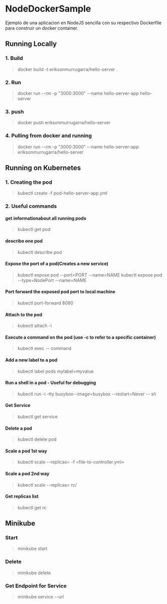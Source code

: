 # NodeDockerSample

Ejemplo de una aplicacion en NodeJS sencilla con su respectivo Dockerfile para construir un docker container.

## Running Locally

### 1. Build

> docker build -t eriksonmurrugarra/hello-server .

### 2. Run

> docker run --rm -p "3000:3000" --name hello-server-app hello-server

### 3. push
> docker push eriksonmurrugarra/hello-server
 
### 4. Pulling from docker and running

> docker run --rm -p "3000:3000" --name hello-server-app eriksonmurrugarra/hello-server

## Running on Kubernetes

### 1. Creating the pod

> kubectl create -f pod-hello-server-app.yml

### 2. Useful commands

#### get informationabout all running pods
> kubectl get pod        

#### describe one pod
> kubectl describe pod <pod>

#### Expose the port of a pod(Creates a new service)
> kubectl expose pod <pod> --port=PORT --name=NAME
> kubectl expose pod <pod> --type=NodePort --name=NAME

#### Port forward the exposed pod port to local machine
> kubectl port-forward <pod> 8080

#### Attach to the pod
> kubectl attach <pod> -i

#### Execute a command on the pod (use -c to refer to a specific container)
> kubectl exec <pod> -- command

#### Add a new label to a pod
> kubectl label pods <pod> mylabel=myvalue

#### Run a shell in a pod - Useful for debugging
> kubectl run -i -tty busybox--image=busybox --restart=Never -- sh

#### Get Service
> kubectl get service

#### Delete a pod
> kubectl delete pod <pod>

#### Scale a pod 1st way
> kubectl scale --replicas=<replicas> -f <file-to-controller.yml>

#### Scale a pod 2nd way
> kubectl scale --replicas=<replicas> rc/<controller-name>

#### Get replicas list
> kubectl get rc



## Minikube

### Start

> minikube start

### Delete

> minikube delete

### Get Endpoint for Service

> minikube service <service> --url
 





